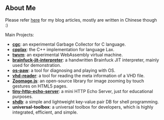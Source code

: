 ## About Me

Please refer [here](https://yhspy.com/) for my blog articles, mostly are written in Chinese though :)

Main Projects:

* **[cgc](https://github.com/Becavalier/cgc)**: an experimental Garbage Collector for C language.
* **[cpplax](https://github.com/Becavalier/cpplax)**: the C++ implementation for language Lax.
* **[twvm](https://github.com/Becavalier/twvm)**: an experimental WebAssembly virtual machine.
* **[brainfuck-jit-interpreter](https://github.com/Becavalier/brainfuck-jit-interpreter)**: a handwritten Brainfuck JIT interpreter, mainly used for demonstration.
* **[os-paw](https://github.com/Becavalier/os-paw)**: a tool for diagnosing and playing with OS.
* **[vhd-reader](https://github.com/Becavalier/vhd-reader)**: a tool for reading the meta information of a VHD file.
* **[Zoomage.js](https://github.com/Becavalier/Zoomage.js)**: an open-source library for image zooming by touch gestures on HTML5 pages.
* **[tiny-http-echo-server](https://github.com/Becavalier/tiny-http-echo-server)**: a mini HTTP Echo Server, just for educational purposes.
* **[shdb](https://github.com/Becavalier/shdb)**: a simple and lightweight key-value pair DB for shell programming.
* **universal-toolbox**: a universal toolbox for developers, which is highly integrated, efficient, and simple.


